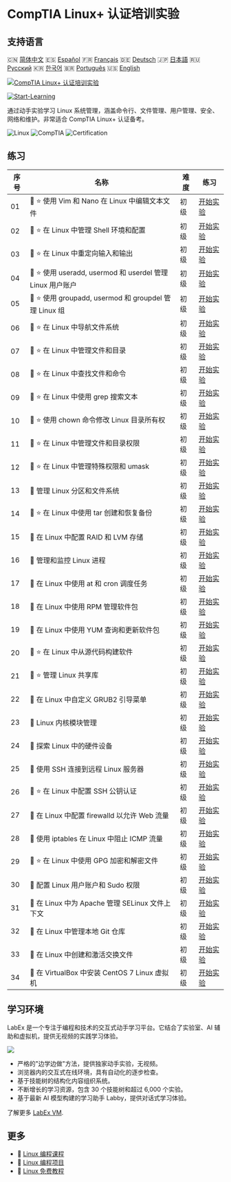 # CompTIA Linux+ 认证培训实验

## 支持语言

🇨🇳 [简体中文](README_zh.md) 🇪🇸 [Español](README_es.md) 🇫🇷 [Français](README_fr.md) 🇩🇪 [Deutsch](README_de.md) 🇯🇵 [日本語](README_ja.md) 🇷🇺 [Русский](README_ru.md) 🇰🇷 [한국어](README_ko.md) 🇧🇷 [Português](README_pt.md) 🇺🇸 [English](README.md) 

[![CompTIA Linux+ 认证培训实验](https://cover-creator.labex.io/comptia-linux-plus-training-labs.png?lang=zh)](https://labex.io/zh/courses/comptia-linux-plus-training-labs)

[![Start-Learning](https://img.shields.io/badge/Start-Learning-whitesmoke?style=for-the-badge)](https://labex.io/zh/courses/comptia-linux-plus-training-labs)

通过动手实验学习 Linux 系统管理，涵盖命令行、文件管理、用户管理、安全、网络和维护。非常适合 CompTIA Linux+ 认证备考。

![Linux](https://img.shields.io/badge/Linux-whitesmoke?style=for-the-badge&logo=linux)
![CompTIA](https://img.shields.io/badge/CompTIA-whitesmoke?style=for-the-badge&logo=comptia)
![Certification](https://img.shields.io/badge/Certification-whitesmoke?style=for-the-badge&logo=certification)


## 练习

|   序号 | 名称                                                       | 难度   | 练习                                                                                                                                            |
|--------|------------------------------------------------------------|--------|-------------------------------------------------------------------------------------------------------------------------------------------------|
|     01 | 📖 ⭐️ 使用 Vim 和 Nano 在 Linux 中编辑文本文件             | 初级   | <a target='_blank' href='https://labex.io/zh/tutorials/comptia-edit-text-files-in-linux-with-vim-and-nano-591076'>开始实验</a>                  |
|     02 | 📖 ⭐️ 在 Linux 中管理 Shell 环境和配置                     | 初级   | <a target='_blank' href='https://labex.io/zh/tutorials/comptia-manage-shell-environment-and-configuration-in-linux-590838'>开始实验</a>         |
|     03 | 📖 ⭐️ 在 Linux 中重定向输入和输出                          | 初级   | <a target='_blank' href='https://labex.io/zh/tutorials/comptia-redirecting-input-and-output-in-linux-590840'>开始实验</a>                       |
|     04 | 📖 ⭐️ 使用 useradd, usermod 和 userdel 管理 Linux 用户账户 | 初级   | <a target='_blank' href='https://labex.io/zh/tutorials/comptia-manage-linux-user-accounts-with-useradd-usermod-and-userdel-590837'>开始实验</a> |
|     05 | 📖 ⭐️ 使用 groupadd, usermod 和 groupdel 管理 Linux 组     | 初级   | <a target='_blank' href='https://labex.io/zh/tutorials/comptia-manage-linux-groups-with-groupadd-usermod-and-groupdel-590836'>开始实验</a>      |
|     06 | 📖 ⭐️ 在 Linux 中导航文件系统                              | 初级   | <a target='_blank' href='https://labex.io/zh/tutorials/comptia-navigate-the-filesystem-in-linux-590971'>开始实验</a>                            |
|     07 | 📖 ⭐️ 在 Linux 中管理文件和目录                            | 初级   | <a target='_blank' href='https://labex.io/zh/tutorials/comptia-manage-files-and-directories-in-linux-590835'>开始实验</a>                       |
|     08 | 📖 ⭐️ 在 Linux 中查找文件和命令                            | 初级   | <a target='_blank' href='https://labex.io/zh/tutorials/comptia-find-files-and-commands-in-linux-590834'>开始实验</a>                            |
|     09 | 📖 ⭐️ 在 Linux 中使用 grep 搜索文本                        | 初级   | <a target='_blank' href='https://labex.io/zh/tutorials/comptia-search-text-with-grep-in-linux-590841'>开始实验</a>                              |
|     10 | 📖 ⭐️ 使用 chown 命令修改 Linux 目录所有权                 | 初级   | <a target='_blank' href='https://labex.io/zh/tutorials/comptia-modify-directory-ownership-with-chown-in-linux-590847'>开始实验</a>              |
|     11 | 📖 ⭐️ 在 Linux 中管理文件和目录权限                        | 初级   | <a target='_blank' href='https://labex.io/zh/tutorials/comptia-manage-file-and-directory-permissions-in-linux-590844'>开始实验</a>              |
|     12 | 📖 ⭐️ 在 Linux 中管理特殊权限和 umask                      | 初级   | <a target='_blank' href='https://labex.io/zh/tutorials/linux-manage-special-permissions-and-umask-in-linux-590846'>开始实验</a>                 |
|     13 | 📖  管理 Linux 分区和文件系统                              | 初级   | <a target='_blank' href='https://labex.io/zh/tutorials/comptia-manage-linux-partitions-and-filesystems-590845'>开始实验</a>                     |
|     14 | 📖 ⭐️ 在 Linux 中使用 tar 创建和恢复备份                   | 初级   | <a target='_blank' href='https://labex.io/zh/tutorials/comptia-create-and-restore-a-backup-with-tar-in-linux-590843'>开始实验</a>               |
|     15 | 📖  在 Linux 中配置 RAID 和 LVM 存储                       | 初级   | <a target='_blank' href='https://labex.io/zh/tutorials/comptia-configure-raid-and-lvm-storage-in-linux-590842'>开始实验</a>                     |
|     16 | 📖  管理和监控 Linux 进程                                  | 初级   | <a target='_blank' href='https://labex.io/zh/tutorials/comptia-manage-and-monitor-linux-processes-590864'>开始实验</a>                          |
|     17 | 📖  在 Linux 中使用 at 和 cron 调度任务                    | 初级   | <a target='_blank' href='https://labex.io/zh/tutorials/comptia-schedule-tasks-with-at-and-cron-in-linux-590870'>开始实验</a>                    |
|     18 | 📖  在 Linux 中使用 RPM 管理软件包                         | 初级   | <a target='_blank' href='https://labex.io/zh/tutorials/rhel-managing-packages-with-rpm-in-linux-590868'>开始实验</a>                            |
|     19 | 📖  在 Linux 中使用 YUM 查询和更新软件包                   | 初级   | <a target='_blank' href='https://labex.io/zh/tutorials/rhel-query-and-update-packages-with-yum-in-linux-590869'>开始实验</a>                    |
|     20 | 📖 ⭐️ 在 Linux 中从源代码构建软件                          | 初级   | <a target='_blank' href='https://labex.io/zh/tutorials/comptia-build-software-from-source-code-in-linux-590853'>开始实验</a>                    |
|     21 | 📖 ⭐️ 管理 Linux 共享库                                    | 初级   | <a target='_blank' href='https://labex.io/zh/tutorials/comptia-manage-shared-libraries-in-linux-590867'>开始实验</a>                            |
|     22 | 📖  在 Linux 中自定义 GRUB2 引导菜单                       | 初级   | <a target='_blank' href='https://labex.io/zh/tutorials/comptia-customize-the-grub2-boot-menu-in-linux-590859'>开始实验</a>                      |
|     23 | 📖  Linux 内核模块管理                                     | 初级   | <a target='_blank' href='https://labex.io/zh/tutorials/comptia-manage-kernel-modules-in-linux-590865'>开始实验</a>                              |
|     24 | 📖  探索 Linux 中的硬件设备                                | 初级   | <a target='_blank' href='https://labex.io/zh/tutorials/comptia-explore-hardware-devices-in-linux-590861'>开始实验</a>                           |
|     25 | 📖  使用 SSH 连接到远程 Linux 服务器                       | 初级   | <a target='_blank' href='https://labex.io/zh/tutorials/linux-connect-to-a-remote-linux-server-using-ssh-590857'>开始实验</a>                    |
|     26 | 📖 ⭐️ 在 Linux 中配置 SSH 公钥认证                         | 初级   | <a target='_blank' href='https://labex.io/zh/tutorials/comptia-configure-ssh-public-key-authentication-in-linux-590855'>开始实验</a>            |
|     27 | 📖  在 Linux 中配置 firewalld 以允许 Web 流量              | 初级   | <a target='_blank' href='https://labex.io/zh/tutorials/comptia-configure-firewalld-to-allow-web-traffic-in-linux-590854'>开始实验</a>           |
|     28 | 📖  使用 iptables 在 Linux 中阻止 ICMP 流量                | 初级   | <a target='_blank' href='https://labex.io/zh/tutorials/comptia-block-icmp-traffic-in-linux-using-iptables-590852'>开始实验</a>                  |
|     29 | 📖 ⭐️ 在 Linux 中使用 GPG 加密和解密文件                   | 初级   | <a target='_blank' href='https://labex.io/zh/tutorials/comptia-encrypt-and-decrypt-files-with-gpg-in-linux-590860'>开始实验</a>                 |
|     30 | 📖  配置 Linux 用户账户和 Sudo 权限                        | 初级   | <a target='_blank' href='https://labex.io/zh/tutorials/comptia-configure-user-accounts-and-sudo-privileges-in-linux-590856'>开始实验</a>        |
|     31 | 📖  在 Linux 中为 Apache 管理 SELinux 文件上下文           | 初级   | <a target='_blank' href='https://labex.io/zh/tutorials/comptia-manage-selinux-file-contexts-for-apache-in-linux-590866'>开始实验</a>            |
|     32 | 📖  在 Linux 中管理本地 Git 仓库                           | 初级   | <a target='_blank' href='https://labex.io/zh/tutorials/comptia-manage-a-local-git-repository-in-linux-590863'>开始实验</a>                      |
|     33 | 📖  在 Linux 中创建和激活交换文件                          | 初级   | <a target='_blank' href='https://labex.io/zh/tutorials/comptia-create-and-activate-a-swap-file-in-linux-590858'>开始实验</a>                    |
|     34 | 📖  在 VirtualBox 中安装 CentOS 7 Linux 虚拟机             | 初级   | <a target='_blank' href='https://labex.io/zh/tutorials/comptia-install-a-centos-7-linux-vm-in-virtualbox-590862'>开始实验</a>                   |

## 学习环境

LabEx 是一个专注于编程和技术的交互式动手学习平台。它结合了实验室、AI 辅助和虚拟机，提供无视频的实践学习体验。

![](https://tutorial-screenshot.getvm.io/images/vm-1725247253.png)

- 严格的"边学边做"方法，提供独家动手实验，无视频。
- 浏览器内的交互式在线环境，具有自动化的逐步检查。
- 基于技能树的结构化内容组织系统。
- 不断增长的学习资源，包含 30 个技能树和超过 6,000 个实验。
- 基于最新 AI 模型构建的学习助手 Labby，提供对话式学习体验。

了解更多 [LabEx VM](https://support.labex.io/using-labex/virtual-machine).

## 更多

- 🔗 [Linux 编程课程](https://github.com/labex-labs/awesome-programming-courses)
- 🔗 [Linux 编程项目](https://github.com/labex-labs/awesome-programming-projects)
- 🔗 [Linux 免费教程](https://github.com/labex-labs/linux-free-tutorials)

